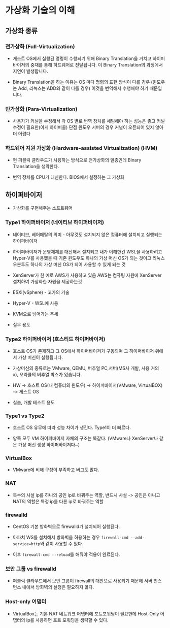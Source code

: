 # 가상화 기술의 이해

## 가상화 종류

### 전가상화 (Full-Virtualization)

- 게스트 OS에서 실행된 명령이 수행되기 위해 Binary Translation을 거치고 하이퍼바이저의 중재를 통해 하드웨어로 전달됩니다. 이 Binary Translation의 과정에서 지연이 발생합니다.

- Binary Translation을 하는 이유는 OS 마다 명령의 표현 방식이 다를 경우 (윈도우는 Add, 리눅스는 ADD와 같이 다를 경우) 이것을 번역해서 수행해야 하기 때문입니다.

### 반가상화 (Para-Virtualization)

- 사용자가 커널을 수정해서 각 OS 별로 번역 장치를 세팅해야 하는 성능은 좋고 커널 수정이 필요한(이게 하이퍼콜) 단점 윈도우 서버의 경우 커널이 오픈되어 있지 않아 더 어렵다

### 하드웨어 지원 가상화 (Hardware-assisted Virtualization) (HVM)

- 현 퍼블릭 클라우드가 사용하는 방식으로 전가상화의 일종인데 Binary Translation을 생략한다.

- 번역 장치를 CPU가 대신한다. BIOS에서 설정하는 그 가상화

## 하이퍼바이저

- 가상화를 구현해주는 소프트웨어

### Type1 하이퍼바이저 (네이티브 하이퍼바이저)

- 네이티브, 베어메탈의 의미 - 아무것도 설치되지 않은 컴퓨터에 설치되고 실행되는 하이퍼바이저

- 하이퍼바이저가 운영체제를 대신해서 설치되고 내가 이해한건 WSL을 사용하려고 Hyper-V를 사용했을 때 기존 윈도우도 하나의 가상 머신 OS가 되는 것이고 리눅스 우분투도 하나의 가상 머신 OS가 되어 사용할 수 있게 되는 것

- XenServer가 한 예로 AWS가 사용하고 있음 AWS는 컴퓨팅 자원에 XenServer 설치하여 가상화한 자원을 제공하는것

- ESXi(vSphere) - 고가의 기술

- Hyper-V - WSL에 사용

- KVM으로 넘어가는 추세

- 실무 용도

### Type2 하이퍼바이저 (호스티드 하이퍼바이저)

- 호스트 OS가 존재하고 그 OS에서 하이퍼바이저가 구동되며 그 하이퍼바이저 위에서 가상 머신이 실행됩니다.

- 가상머신의 종류로는 VMware, QEMU, 버추얼 PC,서버(MS사 개발, 사용 거의 x), 오라클의 버추얼 박스가 있습니다.

- HW -> 호스트 OS(내 컴퓨터의 윈도우) -> 하이퍼바이저(VMware, VirtualBOX) -> 게스트 OS

- 실습, 개발 테스트 용도

### Type1 vs Type2

- 호스트 OS 유무에 따라 성능 차이가 생긴다. Type1이 더 빠르다.

- 양쪽 모두 VM 하이퍼바이저 자체의 구조는 똑같다. (VMware나 XenServer나 같은 가상 머신 생성 하이퍼바이저다~)

### VirtualBox

- VMware에 비해 구성이 부족하고 버그도 많다.

### NAT

- 복수의 사설 ip를 하나의 공인 ip로 바꿔주는 역할, 반드시 사설 -> 공인은 아니고 NAT의 역할은 특정 ip를 다른 ip로 바꿔주는 역할

### firewalld

- CentOS 기본 방화벽으로 firewalld가 설치되어 실행된다.

- 아파치 WS를 설치해서 방화벽을 허용하는 경우 `firewall-cmd --add-service=http`와 같이 사용할 수 있다.

- 이후 `firewall-cmd --reload`를 해줘야 적용이 완료된다.

### 보안 그룹 vs firewalld

- 퍼블릭 클라우드에서 보안 그룹이 firewall의 대안으로 사용되기 때문에 서버 인스턴스 내에서 방화벽의 설정은 필요하지 않다.

### Host-only 어댑터

- VirtualBox는 기본 NAT 네트워크 어댑터에 포트포워딩이 필요한데 Host-Only 어댑터의 ip를 사용하면 포트 포워딩을 생략할 수 있다.